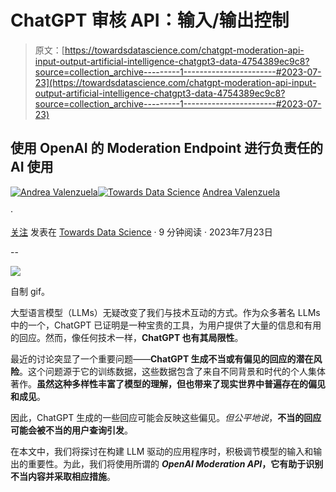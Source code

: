 # ChatGPT 审核 API：输入/输出控制

> 原文：[https://towardsdatascience.com/chatgpt-moderation-api-input-output-artificial-intelligence-chatgpt3-data-4754389ec9c8?source=collection_archive---------1-----------------------#2023-07-23](https://towardsdatascience.com/chatgpt-moderation-api-input-output-artificial-intelligence-chatgpt3-data-4754389ec9c8?source=collection_archive---------1-----------------------#2023-07-23)

## 使用 OpenAI 的 Moderation Endpoint 进行负责任的 AI 使用

[](https://medium.com/@andvalenzuela?source=post_page-----4754389ec9c8--------------------------------)[![Andrea Valenzuela](../Images/ddfc1534af92413fd91076f826cc49b6.png)](https://medium.com/@andvalenzuela?source=post_page-----4754389ec9c8--------------------------------)[](https://towardsdatascience.com/?source=post_page-----4754389ec9c8--------------------------------)[![Towards Data Science](../Images/a6ff2676ffcc0c7aad8aaf1d79379785.png)](https://towardsdatascience.com/?source=post_page-----4754389ec9c8--------------------------------) [Andrea Valenzuela](https://medium.com/@andvalenzuela?source=post_page-----4754389ec9c8--------------------------------)

·

[关注](https://medium.com/m/signin?actionUrl=https%3A%2F%2Fmedium.com%2F_%2Fsubscribe%2Fuser%2Fa6f3f1654c3&operation=register&redirect=https%3A%2F%2Ftowardsdatascience.com%2Fchatgpt-moderation-api-input-output-artificial-intelligence-chatgpt3-data-4754389ec9c8&user=Andrea+Valenzuela&userId=a6f3f1654c3&source=post_page-a6f3f1654c3----4754389ec9c8---------------------post_header-----------) 发表在 [Towards Data Science](https://towardsdatascience.com/?source=post_page-----4754389ec9c8--------------------------------) · 9 分钟阅读 · 2023年7月23日 [](https://medium.com/m/signin?actionUrl=https%3A%2F%2Fmedium.com%2F_%2Fvote%2Ftowards-data-science%2F4754389ec9c8&operation=register&redirect=https%3A%2F%2Ftowardsdatascience.com%2Fchatgpt-moderation-api-input-output-artificial-intelligence-chatgpt3-data-4754389ec9c8&user=Andrea+Valenzuela&userId=a6f3f1654c3&source=-----4754389ec9c8---------------------clap_footer-----------)

--

[](https://medium.com/m/signin?actionUrl=https%3A%2F%2Fmedium.com%2F_%2Fbookmark%2Fp%2F4754389ec9c8&operation=register&redirect=https%3A%2F%2Ftowardsdatascience.com%2Fchatgpt-moderation-api-input-output-artificial-intelligence-chatgpt3-data-4754389ec9c8&source=-----4754389ec9c8---------------------bookmark_footer-----------)![](../Images/733cc16aa1f0f391b10378392a4daae2.png)

自制 gif。

大型语言模型（LLMs）无疑改变了我们与技术互动的方式。作为众多著名 LLMs 中的一个，ChatGPT 已证明是一种宝贵的工具，为用户提供了大量的信息和有用的回应。然而，像任何技术一样，**ChatGPT 也有其局限性**。

最近的讨论突显了一个重要问题——**ChatGPT 生成不当或有偏见的回应的潜在风险**。这个问题源于它的训练数据，这些数据包含了来自不同背景和时代的个人集体著作。**虽然这种多样性丰富了模型的理解，但也带来了现实世界中普遍存在的偏见和成见**。

因此，ChatGPT 生成的一些回应可能会反映这些偏见。*但公平地说*，**不当的回应可能会被不当的用户查询引发**。

在本文中，我们将探讨在构建 LLM 驱动的应用程序时，积极调节模型的输入和输出的重要性。为此，我们将使用所谓的 ***OpenAI Moderation API*，它有助于识别不当内容并采取相应措施**。
